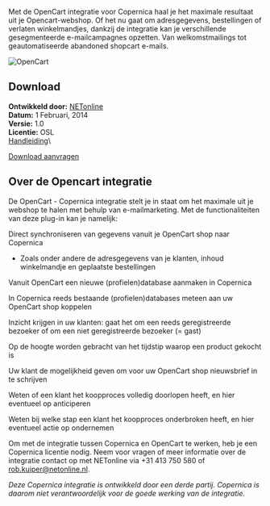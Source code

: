 Met de OpenCart integratie voor Copernica haal je het maximale resultaat
uit je Opencart-webshop. Of het nu gaat om adresgegevens, bestellingen
of verlaten winkelmandjes, dankzij de integratie kan je verschillende
gesegmenteerde e-mailcampagnes opzetten. Van welkomstmailings tot
geautomatiseerde abandoned shopcart e-mails.

![OpenCart](Copernicacom/opencart-logo.png)

Download
--------

**Ontwikkeld door:** [NETonline](http://www.netonline.nl/ "NETonline")\
**Datum:** 1 Februari, 2014\
**Versie:** 1.0\
**Licentie:** OSL\
[Handleiding](Copernicacom/Opencart-handleiding-v1-NL.pdf "Handleiding OpenCart integratie")\

[Download
aanvragen](mailto:rob.kuiper@netonline.nl?subject=Aanvraag%20download%20Integratie%20Opencart "Download aanvragen")

Over de Opencart integratie
---------------------------

De OpenCart - Copernica integratie stelt je in staat om het maximale uit
je webshop te halen met behulp van e-mailmarketing. Met de
functionaliteiten van deze plug-in kan je namelijk:

Direct synchroniseren van gegevens vanuit je OpenCart shop naar
Copernica

-   Zoals onder andere de adresgegevens van je klanten, inhoud
    winkelmandje en geplaatste bestellingen

Vanuit OpenCart een nieuwe (profielen)database aanmaken in Copernica

In Copernica reeds bestaande (profielen)databases meteen aan uw OpenCart
shop koppelen

Inzicht krijgen in uw klanten: gaat het om een reeds geregistreerde
bezoeker of om een niet geregistreerde bezoeker (= gast)

Op de hoogte worden gebracht van het tijdstip waarop een product gekocht
is

Uw klant de mogelijkheid geven om voor uw OpenCart shop nieuwsbrief in
te schrijven

Weten of een klant het koopproces volledig doorlopen heeft, en hier
eventueel op anticiperen

Weten bij welke stap een klant het koopproces onderbroken heeft, en hier
eventueel actie op ondernemen

Om met de integratie tussen Copernica en OpenCart te werken, heb je een
Copernica licentie nodig. Neem voor vragen of meer informatie over de
integratie contact op met NETonline via +31 413 750 580 of
[rob.kuiper@netonline.nl](mailto:rob.kuiper@netonline.nl).

*Deze Copernica integratie is ontwikkeld door een derde partij.
Copernica is daarom niet verantwoordelijk voor de goede werking van de
integratie.*
